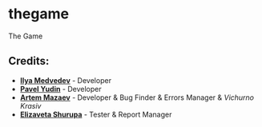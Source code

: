 thegame
=======

The Game

## **Credits:**

* **[Ilya Medvedev](https://github.com/iam-medvedev)** - Developer
* **[Pavel Yudin](https://github.com/PashkaYudin)** - Developer
* **[Artem Mazaev](https://github.com/artemmazaev)** - Developer & Bug Finder & Errors Manager & *Vichurno Krasiv*
* **[Elizaveta Shurupa](#)** - Tester & Report Manager